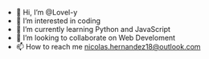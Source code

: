 - 👋 Hi, I’m @Lovel-y
- 👀 I’m interested in coding
- 🌱 I’m currently learning Python and JavaScript
- 💞️ I’m looking to collaborate on Web Develoment
- 📫 How to reach me nicolas.hernandez18@outlook.com
